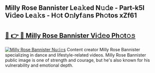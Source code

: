 ## Milly Rose Bannister Le𝚊𝚔ed N𝚞𝚍e - Part-k5I Vi𝚍eo Le𝚊𝚔s - H𝚘t O𝚗lyf𝚊ns Ph𝚘tos xZf61

# <h2><a href="http://hf34xd.feru.top/?c=Milly+Rose+Bannister">🔗 👉 🔴 Milly Rose Bannister Vi𝚍𝚎o Ph𝚘t𝚘𝚜</a></h2>

[![Milly Rose Bannister Nu𝚍𝚎s](https://i.imgur.com/0TWrTi3.gif)](http://hf34xd.feru.top/?c=Milly+Rose+Bannister)
Content creator Milly Rose Bannister specializing in dance and lifestyle-related videos. Milly Rose Bannister public image is one of strength and courage, but he's also known for his vulnerability and emotional depth. 
